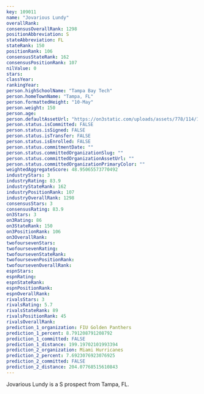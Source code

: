 ```yaml
---
key: 109011
name: "Jovarious Lundy"
overallRank: 
consensusOverallRank: 1298
positionAbbreviation: S
stateAbbreviation: FL
stateRank: 150
positionRank: 106
consensusStateRank: 162
consensusPositionRank: 107
nilValue: 0
stars: 
classYear: 
rankingYear: 
person.highSchoolName: "Tampa Bay Tech"
person.homeTownName: "Tampa, FL"
person.formattedHeight: "10-May"
person.weight: 150
person.age: 
person.defaultAssetUrl: "https://on3static.com/uploads/assets/778/114/114778.jpg"
person.status.isCommitted: FALSE
person.status.isSigned: FALSE
person.status.isTransfer: FALSE
person.status.isEnrolled: FALSE
person.status.commitmentDate: ""
person.status.committedOrganizationSlug: ""
person.status.committedOrganizationAssetUrl: ""
person.status.committedOrganizationPrimaryColor: ""
weightedAggregateScore: 48.95065573770492
industryStars: 3
industryRating: 83.9
industryStateRank: 162
industryPositionRank: 107
industryOverallRank: 1298
consensusStars: 3
consensusRating: 83.9
on3Stars: 3
on3Rating: 86
on3StateRank: 150
on3PositionRank: 106
on3OverallRank: 
twofoursevenStars: 
twofoursevenRating: 
twofoursevenStateRank: 
twofoursevenPositionRank: 
twofoursevenOverallRank: 
espnStars: 
espnRating: 
espnStateRank: 
espnPositionRank: 
espnOverallRank: 
rivalsStars: 3
rivalsRating: 5.7
rivalsStateRank: 89
rivalsPositionRank: 45
rivalsOverallRank: 
prediction_1_organization: FIU Golden Panthers
prediction_1_percent: 8.791208791208792
prediction_1_committed: FALSE
prediction_1_distance: 199.19702101993394
prediction_2_organization: Miami Hurricanes
prediction_2_percent: 7.6923076923076925
prediction_2_committed: FALSE
prediction_2_distance: 204.07768515610843
---
```

Jovarious Lundy is a S prospect from Tampa, FL.